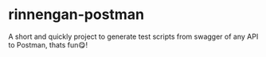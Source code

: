 # rinnengan-postman
A short and quickly project to generate test scripts from swagger of any API to Postman, thats fun😋!
